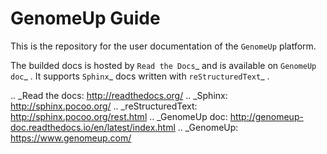 GenomeUp Guide
==============
This is the repository for the user documentation of the `GenomeUp` platform.

The builded docs is hosted by `Read the Docs`_ and is available on `GenomeUp doc`_ .
It supports `Sphinx`_ docs written with `reStructuredText`_ .


.. _Read the docs: http://readthedocs.org/
.. _Sphinx: http://sphinx.pocoo.org/
.. _reStructuredText: http://sphinx.pocoo.org/rest.html
.. _GenomeUp doc: http://genomeup-doc.readthedocs.io/en/latest/index.html
.. _GenomeUp: https://www.genomeup.com/
